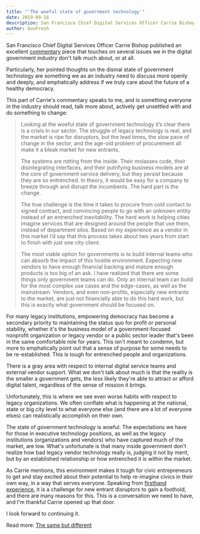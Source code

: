 ```yaml
---
title: "'The woeful state of government technology'"
date: 2019-09-16
description: San Francisco Chief Digital Services Officer Carrie Bishop published an excellent commentary piece that touches on several issues we in the digital government industry don't talk much about, or at all.
author: GovFresh
---
```


<!-- image {"id":24999} -->
<figure class="wp-block-image"></figure>
<!-- /image -->

<!-- paragraph -->
<p>San Francisco Chief Digital Services Officer Carrie Bishop published an excellent <a href="https://medium.com/the-service-gazette/the-same-but-different-9981416e0905">commentary</a> piece that touches on several issues we in the digital government industry don't talk much about, or at all.</p>
<!-- /paragraph -->

<!-- paragraph -->
<p>Particularly, her pointed thoughts on the dismal state of government technology are something we as an industry need to discuss more openly and deeply, and emphatically address if we truly care about the future of a healthy democracy.</p>
<!-- /paragraph -->

<!-- paragraph -->
<p>This part of Carrie's commentary speaks to me, and is something everyone in the industry should read, talk more about, actively get unsettled with and do something to change:</p>
<!-- /paragraph -->

<!-- quote -->
<blockquote class="wp-block-quote"><p>Looking  at the woeful state of government technology it’s clear there is a  crisis in our sector. The struggle of legacy technology is real, and the  market is ripe for disruptors, but the lead times, the slow pace of  change in the sector, and the age-old problem of procurement all make it a bleak market for new entrants.</p><p>The  systems are rotting from the inside. Their molasses code, their  disintegrating interfaces, and their putrifying business models are at the core of government service delivery, but they persist because they are so entrenched. In theory, it would be easy for a company to breeze through and disrupt the incumbents. The hard part is the change.</p><p>The  true challenge is the time it takes to procure from cold contact to  signed contract, and convincing people to go with an unknown entity  instead of an entrenched inevitability. The hard work is helping cities  imagine services that are designed around the people that use them,  instead of department silos. Based on my experience as a vendor in this  market I’d say that this process takes about two years from start to  finish with just one city client.</p><p>The  most viable option for governments is to build internal teams who can  absorb the impact of this hostile environment. Expecting new vendors to have enough financial backing and mature enough products is too big of an ask. I have realized that there are some things only government teams can do. Only an internal team can build for the most complex use cases and the edge-cases, as well as the mainstream. Vendors, and even non-profits, especially new entrants to the market, are just not financially able to do this hard work, but this is exactly what  government should be focused on.</p></blockquote>
<!-- /quote -->

<!-- paragraph -->
<p>For many legacy institutions, empowering democracy has become a secondary priority to maintaining the status quo for profit or personal stability, whether it's the business model of a government-focused nonprofit organization or legacy vendor or a public sector leader that's been in the same comfortable role for years. This isn't meant to condemn, but more to emphatically point out that a sense of purpose for some needs to be re-established. This is tough for entrenched people and organizations.</p>
<!-- /paragraph -->

<!-- paragraph -->
<p>There is a gray area with respect to internal digital service teams and external vendor support. What we don't talk about much is that the reality is the smaller a government gets, the less likely they're able to attract or afford digital talent, regardless of the sense of mission it brings.</p>
<!-- /paragraph -->

<!-- paragraph -->
<p>Unfortunately, this is where we see even worse habits with respect to legacy organizations. We often conflate what is happening at the national, state or big city level to what everyone else (and there are a lot of everyone elses) can realistically accomplish on their own.</p>
<!-- /paragraph -->

<!-- paragraph -->
<p>The state of government technology is woeful. The expectations we have for those in executive technology positions, as well as the legacy institutions (organizations and vendors) who have captured much of the market, are low. What's unfortunate is that many inside government don't realize how bad legacy vendor technology really is, judging it not by merit, but by an established relationship or how entrenched it is within the market.</p>
<!-- /paragraph -->

<!-- paragraph -->
<p>As Carrie mentions, this environment makes it tough for civic entrepreneurs to get and stay excited about their potential to help re-imagine civics in their own way, in a way that serves everyone. Speaking from <a href="https://proudcity.com">firsthand experience</a>, it is a challenge for new entrant disruptors to gain a foothold, and there are many reasons for this. This is a conversation we need to have, and I'm thankful Carrie opened up that door.</p>
<!-- /paragraph -->

<!-- paragraph -->
<p>I look forward to continuing it.</p>
<!-- /paragraph -->

<!-- paragraph -->
<p>Read more: <a href="https://medium.com/the-service-gazette/the-same-but-different-9981416e0905">The same but different</a></p>
<!-- /paragraph -->
